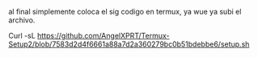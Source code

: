 al final simplemente coloca el sig codigo en termux, ya wue ya subi el archivo.

Curl -sL https://github.com/AngelXPRT/Termux-Setup2/blob/7583d2d4f6661a88a7d2a360279bc0b51bdebbe6/setup.sh
